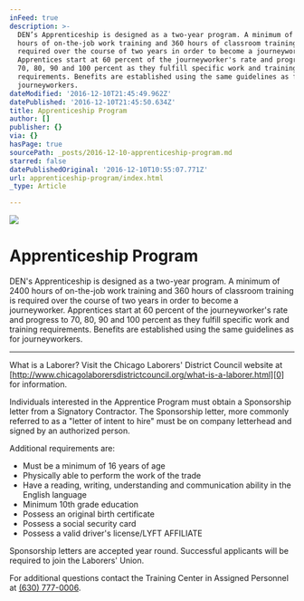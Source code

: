 ```yaml
---
inFeed: true
description: >-
  DEN’s Apprenticeship is designed as a two-year program. A minimum of 2400
  hours of on-the-job work training and 360 hours of classroom training is
  required over the course of two years in order to become a journeyworker.
  Apprentices start at 60 percent of the journeyworker's rate and progress to
  70, 80, 90 and 100 percent as they fulfill specific work and training
  requirements. Benefits are established using the same guidelines as for
  journeyworkers.
dateModified: '2016-12-10T21:45:49.962Z'
datePublished: '2016-12-10T21:45:50.634Z'
title: Apprenticeship Program
author: []
publisher: {}
via: {}
hasPage: true
sourcePath: _posts/2016-12-10-apprenticeship-program.md
starred: false
datePublishedOriginal: '2016-12-10T10:55:07.771Z'
url: apprenticeship-program/index.html
_type: Article

---
```

![](https://the-grid-user-content.s3-us-west-2.amazonaws.com/d24e211e-33d0-42a9-a2f0-99839a406231.png)

# Apprenticeship Program

DEN's Apprenticeship is designed as a two-year program. A minimum of 2400 hours of on-the-job work training and 360 hours of classroom training is required over the course of two years in order to become a journeyworker. Apprentices start at 60 percent of the journeyworker's rate and progress to 70, 80, 90 and 100 percent as they fulfill specific work and training requirements. Benefits are established using the same guidelines as for journeyworkers.

---

What is a Laborer? Visit the Chicago Laborers' District Council website at [http://www.chicagolaborersdistrictcouncil.org/what-is-a-laborer.html][0] for information.

Individuals interested in the Apprentice Program must obtain a Sponsorship letter from a Signatory Contractor. The Sponsorship letter, more commonly referred to as a "letter of intent to hire" must be on company letterhead and signed by an authorized person.

Additional requirements are:

* Must be a minimum of 16 years of age
* Physically able to perform the work of the trade
* Have a reading, writing, understanding and communication ability in the English language
* Minimum 10th grade education
* Possess an original birth certificate
* Possess a social security card
* Possess a valid driver's license/LYFT AFFILIATE

Sponsorship letters are accepted year round. Successful applicants will be required to join the Laborers' Union.

For additional questions contact the Training Center in Assigned Personnel at [(630) 777-0006][1].

[0]: http://www.chicagolaborersdistrictcouncil.org/what-is-a-laborer.html
[1]: tel:6307770006